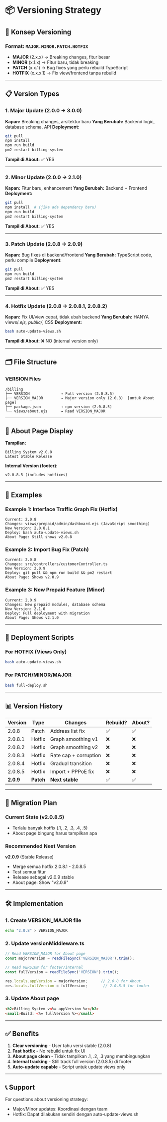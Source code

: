 # 📦 Versioning Strategy

## 🎯 Konsep Versioning

### Format: `MAJOR.MINOR.PATCH.HOTFIX`

- **MAJOR** (2.x.x) → Breaking changes, fitur besar
- **MINOR** (x.1.x) → Fitur baru, tidak breaking
- **PATCH** (x.x.1) → Bug fixes yang perlu rebuild TypeScript
- **HOTFIX** (x.x.x.1) → Fix view/frontend tanpa rebuild

---

## 📋 Version Types

### 1. **Major Update** (2.0.0 → 3.0.0)
**Kapan:** Breaking changes, arsitektur baru
**Yang Berubah:** Backend logic, database schema, API
**Deployment:**
```bash
git pull
npm install
npm run build
pm2 restart billing-system
```
**Tampil di About:** ✅ YES

---

### 2. **Minor Update** (2.0.0 → 2.1.0)
**Kapan:** Fitur baru, enhancement
**Yang Berubah:** Backend + Frontend
**Deployment:**
```bash
git pull
npm install  # (jika ada dependency baru)
npm run build
pm2 restart billing-system
```
**Tampil di About:** ✅ YES

---

### 3. **Patch Update** (2.0.8 → 2.0.9)
**Kapan:** Bug fixes di backend/frontend
**Yang Berubah:** TypeScript code, perlu compile
**Deployment:**
```bash
git pull
npm run build
pm2 restart billing-system
```
**Tampil di About:** ✅ YES

---

### 4. **Hotfix Update** (2.0.8 → 2.0.8.1, 2.0.8.2)
**Kapan:** Fix UI/view cepat, tidak ubah backend
**Yang Berubah:** HANYA views/*.ejs, public/*, CSS
**Deployment:**
```bash
bash auto-update-views.sh
```
**Tampil di About:** ❌ NO (internal version only)

---

## 🗂️ File Structure

### VERSION Files
```
/billing
├── VERSION              → Full version (2.0.8.5)
├── VERSION_MAJOR        → Major version only (2.0.8)  [untuk About page]
├── package.json         → npm version (2.0.8.5)
└── views/about.ejs      → Read VERSION_MAJOR
```

---

## 🎨 About Page Display

**Tampilan:**
```
Billing System v2.0.8
Latest Stable Release
```

**Internal Version (footer):**
```
v2.0.8.5 (includes hotfixes)
```

---

## 📝 Examples

### Example 1: Interface Traffic Graph Fix (Hotfix)
```
Current: 2.0.8
Changes: views/prepaid/admin/dashboard.ejs (JavaScript smoothing)
New Version: 2.0.8.1
Deploy: bash auto-update-views.sh
About Page: Still shows v2.0.8
```

### Example 2: Import Bug Fix (Patch)
```
Current: 2.0.8
Changes: src/controllers/customerController.ts
New Version: 2.0.9
Deploy: git pull && npm run build && pm2 restart
About Page: Shows v2.0.9
```

### Example 3: New Prepaid Feature (Minor)
```
Current: 2.0.9
Changes: New prepaid modules, database schema
New Version: 2.1.0
Deploy: Full deployment with migration
About Page: Shows v2.1.0
```

---

## 🚀 Deployment Scripts

### For HOTFIX (Views Only)
```bash
bash auto-update-views.sh
```

### For PATCH/MINOR/MAJOR
```bash
bash full-deploy.sh
```

---

## 📊 Version History

| Version | Type | Changes | Rebuild? | About? |
|---------|------|---------|----------|--------|
| 2.0.8 | Patch | Address list fix | ✅ | ✅ |
| 2.0.8.1 | Hotfix | Graph smoothing v1 | ❌ | ❌ |
| 2.0.8.2 | Hotfix | Graph smoothing v2 | ❌ | ❌ |
| 2.0.8.3 | Hotfix | Rate cap + corruption | ❌ | ❌ |
| 2.0.8.4 | Hotfix | Gradual transition | ❌ | ❌ |
| 2.0.8.5 | Hotfix | Import + PPPoE fix | ❌ | ❌ |
| **2.0.9** | **Patch** | **Next stable** | ✅ | ✅ |

---

## 🔄 Migration Plan

### Current State (v2.0.8.5)
- Terlalu banyak hotfix (.1, .2, .3, .4, .5)
- About page bingung harus tampilkan apa

### Recommended Next Version
**v2.0.9** (Stable Release)
- Merge semua hotfix 2.0.8.1 - 2.0.8.5
- Test semua fitur
- Release sebagai v2.0.9 stable
- About page: Show "v2.0.9"

---

## 🛠️ Implementation

### 1. Create VERSION_MAJOR file
```bash
echo "2.0.8" > VERSION_MAJOR
```

### 2. Update versionMiddleware.ts
```typescript
// Read VERSION_MAJOR for About page
const majorVersion = readFileSync('VERSION_MAJOR').trim();

// Read VERSION for footer/internal
const fullVersion = readFileSync('VERSION').trim();

res.locals.appVersion = majorVersion;      // 2.0.8 for About
res.locals.fullVersion = fullVersion;       // 2.0.8.5 for footer
```

### 3. Update About page
```html
<h2>Billing System v<%= appVersion %></h2>
<small>Build: <%= fullVersion %></small>
```

---

## ✅ Benefits

1. **Clear versioning** - User tahu versi stable (2.0.8)
2. **Fast hotfix** - No rebuild untuk fix UI
3. **About page clean** - Tidak tampilkan .1, .2, .3 yang membingungkan
4. **Internal tracking** - Still track full version (2.0.8.5) di footer
5. **Auto-update capable** - Script untuk update views only

---

## 📞 Support

For questions about versioning strategy:
- Major/Minor updates: Koordinasi dengan team
- Hotfix: Dapat dilakukan sendiri dengan auto-update-views.sh

